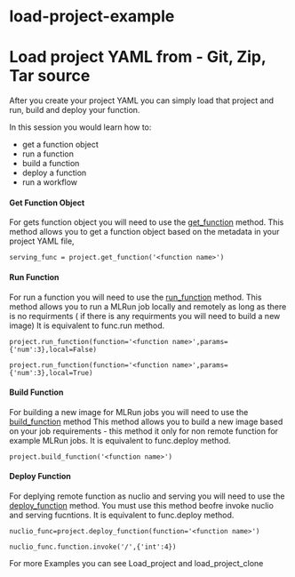 # load-project-example
# Load project YAML from - Git, Zip, Tar source

After you create your project YAML you can simply load that project and run, build and deploy your function.

In this session you would learn how to:
* get a function object 
* run a function
* build a function
* deploy a function
* run a workflow

#### Get Function Object 
For gets function object you will need to use the [get_function](https://docs.mlrun.org/en/latest/api/mlrun.projects.html?highlight=get_function#mlrun.projects.MlrunProject.get_function) method.
This method allows you to get a function object based on the metadata in your project YAML file,
````
serving_func = project.get_function('<function name>')
````
#### Run Function 
For run a function you will need to use the [run_function](https://docs.mlrun.org/en/latest/api/mlrun.projects.html?highlight=run_function#mlrun.projects.MlrunProject.run_function) method.
This method allows you to run a MLRun job locally and remotely as long as there is no requirments ( if there is any requirments you will need to build a new image)
It is equivalent to func.run method.
````
project.run_function(function='<function name>',params={'num':3},local=False)
````
````
project.run_function(function='<function name>',params={'num':3},local=True)
````
#### Build Function
For building a new image for MLRun jobs you will need to use the [build_function](https://docs.mlrun.org/en/latest/api/mlrun.projects.html?highlight=build_function#mlrun.projects.MlrunProject.build_function) method
This method allows you to build a new image based on your job requirements - this method it only for non remote function for example MLRun jobs.
It is equivalent to func.deploy method.
````
project.build_function('<function name>')
````

#### Deploy Function
For deplying remote function as nuclio and serving you will need to use the [deploy_function](https://docs.mlrun.org/en/latest/api/mlrun.projects.html?highlight=deploy_function#mlrun.projects.MlrunProject.deploy_function) method.
You must use this method beofre invoke nuclio and serving fucntions.
It is equivalent to func.deploy method.
````
nuclio_func=project.deploy_function(function='<function name>')

nuclio_func.function.invoke('/',{'int':4})
````

For more Examples you can see Load_project and load_project_clone
